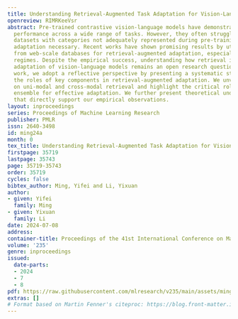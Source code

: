 ```yaml
---
title: Understanding Retrieval-Augmented Task Adaptation for Vision-Language Models
openreview: RIMRKeeVsr
abstract: Pre-trained contrastive vision-language models have demonstrated remarkable
  performance across a wide range of tasks. However, they often struggle on fine-trained
  datasets with categories not adequately represented during pre-training, which makes
  adaptation necessary. Recent works have shown promising results by utilizing samples
  from web-scale databases for retrieval-augmented adaptation, especially in low-data
  regimes. Despite the empirical success, understanding how retrieval impacts the
  adaptation of vision-language models remains an open research question. In this
  work, we adopt a reflective perspective by presenting a systematic study to understand
  the roles of key components in retrieval-augmented adaptation. We unveil new insights
  on uni-modal and cross-modal retrieval and highlight the critical role of logit
  ensemble for effective adaptation. We further present theoretical underpinnings
  that directly support our empirical observations.
layout: inproceedings
series: Proceedings of Machine Learning Research
publisher: PMLR
issn: 2640-3498
id: ming24a
month: 0
tex_title: Understanding Retrieval-Augmented Task Adaptation for Vision-Language Models
firstpage: 35719
lastpage: 35743
page: 35719-35743
order: 35719
cycles: false
bibtex_author: Ming, Yifei and Li, Yixuan
author:
- given: Yifei
  family: Ming
- given: Yixuan
  family: Li
date: 2024-07-08
address:
container-title: Proceedings of the 41st International Conference on Machine Learning
volume: '235'
genre: inproceedings
issued:
  date-parts:
  - 2024
  - 7
  - 8
pdf: https://raw.githubusercontent.com/mlresearch/v235/main/assets/ming24a/ming24a.pdf
extras: []
# Format based on Martin Fenner's citeproc: https://blog.front-matter.io/posts/citeproc-yaml-for-bibliographies/
---
```

